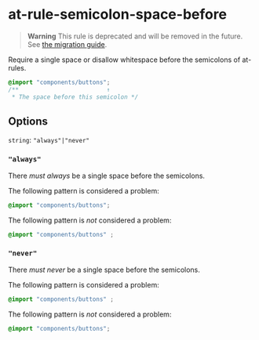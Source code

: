 # at-rule-semicolon-space-before

> **Warning** This rule is deprecated and will be removed in the future. See [the migration guide](https://github.com/stylelint/stylelint/tree/15.10.1/docs/migration-guide/to-15.md).

Require a single space or disallow whitespace before the semicolons of at-rules.

<!-- prettier-ignore -->
```css
@import "components/buttons";
/**                         ↑
 * The space before this semicolon */
```

## Options

`string`: `"always"|"never"`

### `"always"`

There _must always_ be a single space before the semicolons.

The following pattern is considered a problem:

<!-- prettier-ignore -->
```css
@import "components/buttons";
```

The following pattern is _not_ considered a problem:

<!-- prettier-ignore -->
```css
@import "components/buttons" ;
```

### `"never"`

There _must never_ be a single space before the semicolons.

The following pattern is considered a problem:

<!-- prettier-ignore -->
```css
@import "components/buttons" ;
```

The following pattern is _not_ considered a problem:

<!-- prettier-ignore -->
```css
@import "components/buttons";
```
